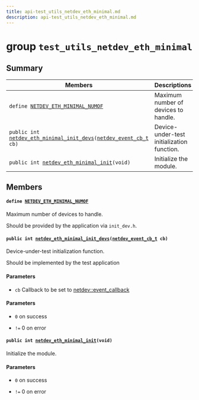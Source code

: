 ```yaml
---
title: api-test_utils_netdev_eth_minimal.md
description: api-test_utils_netdev_eth_minimal.md
---
```

# group `test_utils_netdev_eth_minimal` 

## Summary

 Members                        | Descriptions                                
--------------------------------|---------------------------------------------
`define `[`NETDEV_ETH_MINIMAL_NUMOF`](#group__test__utils__netdev__eth__minimal_1gae0b15ef13a22646fe5893e593d1d0a0f)            | Maximum number of devices to handle.
`public int `[`netdev_eth_minimal_init_devs`](#group__test__utils__netdev__eth__minimal_1gadb3141d605a1862bfbf839a0f7c3fd05)`(`[`netdev_event_cb_t`](./doc/starlight-docs/src/content/docs/apidoc/api-undefined.md#group__drivers__netdev__api_1gad323355be0487ba68c16dea102740275)` cb)`            | Device-under-test initialization function.
`public int `[`netdev_eth_minimal_init`](#group__test__utils__netdev__eth__minimal_1ga141c176617f2e5457b797151929b450e)`(void)`            | Initialize the module.

## Members

#### `define `[`NETDEV_ETH_MINIMAL_NUMOF`](#group__test__utils__netdev__eth__minimal_1gae0b15ef13a22646fe5893e593d1d0a0f) 

Maximum number of devices to handle.

Should be provided by the application via `init_dev.h`.

#### `public int `[`netdev_eth_minimal_init_devs`](#group__test__utils__netdev__eth__minimal_1gadb3141d605a1862bfbf839a0f7c3fd05)`(`[`netdev_event_cb_t`](./doc/starlight-docs/src/content/docs/apidoc/api-undefined.md#group__drivers__netdev__api_1gad323355be0487ba68c16dea102740275)` cb)` 

Device-under-test initialization function.

Should be implemented by the test application

#### Parameters
* `cb` Callback to be set to [netdev::event_callback](./doc/starlight-docs/src/content/docs/apidoc/api-drivers_netdev_api.md#structnetdev_1af91155f0bff62279c2b4c12fcc909d16)

#### Parameters
* `0` on success 

* `!=` 0 on error

#### `public int `[`netdev_eth_minimal_init`](#group__test__utils__netdev__eth__minimal_1ga141c176617f2e5457b797151929b450e)`(void)` 

Initialize the module.

#### Parameters
* `0` on success 

* `!=` 0 on error

